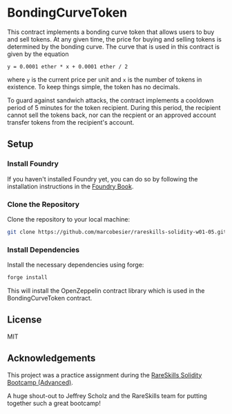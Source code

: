 # BondingCurveToken

This contract implements a bonding curve token that allows users to buy and sell tokens. At any given time, the price for buying and selling tokens is determined by the bonding curve. The curve that is used in this contract is given by the equation

```solidity
y = 0.0001 ether * x + 0.0001 ether / 2
```

where `y` is the current price per unit and `x` is the number of tokens in existence. To keep things simple, the token has no decimals.

To guard against sandwich attacks, the contract implements a cooldown period of 5 minutes for the token recipient. During this period, the recipient cannot sell the tokens back, nor can the recpient or an approved account transfer tokens from the recipient's account.

## Setup

### Install Foundry

If you haven't installed Foundry yet, you can do so by following the installation instructions in the [Foundry Book](https://book.getfoundry.sh/getting-started/installation).

### Clone the Repository

Clone the repository to your local machine:

```bash
git clone https://github.com/marcobesier/rareskills-solidity-w01-05.git
```

### Install Dependencies

Install the necessary dependencies using forge:

```bash
forge install
```

This will install the OpenZeppelin contract library which is used in the BondingCurveToken contract.

## License

MIT

## Acknowledgements

This project was a practice assignment during the [RareSkills Solidity Bootcamp (Advanced)](https://www.rareskills.io/solidity-bootcamp).

A huge shout-out to Jeffrey Scholz and the RareSkills team for putting together such a great bootcamp!

